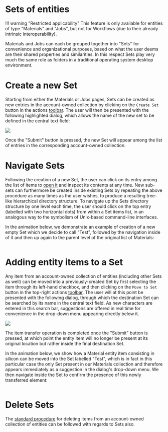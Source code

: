 # Sets of entities

!!! warning "Restricted applicability" 
    This feature is only available for entities of type "Materials" and "Jobs", but not for Workflows (due to their already intrinsic interoperability).
    
 Materials and Jobs can each be grouped together into "Sets" for convenience and organizational purposes, based on what the user deems are their shared properties and similarities. In this respect Sets play very much the same role as folders in a traditional operating system desktop environment. 
 
# Create a new Set

Starting from either the Materials or Jobs pages, Sets can be created as new entries in the account-owned collection by clicking on the `Create Set` button <i class="zmdi zmdi-folder-outline zmdi-hc-border"></i> in the actions [toolbar](../overview.md#actions-toolbar).  The user will then be presented with the following highlighted dialog, which allows the name of the new set to be defined in the central text field:

<img src="/images/create-set-name.png" > 

Once the "Submit" button is pressed, the new Set will appear among the list of entries in the corresponding account-owned collection. 

# Navigate Sets

Following the creation of a new Set, the user can click on its entry among the list of items to [open it](open-edit.md) and inspect its contents at any time. New sub-sets can furthermore be created inside existing Sets by repeating the above procedure as many times as the user wishes, to produce a resulting tree-like hierarchical directory structure. To navigate up the Sets directory structure by one level each time, the user should click on the top entry (labelled with two horizontal dots) from within a Set items list, in an analogous way to the symbolism of Unix-based command-line interfaces. 

In the animation below, we demonstrate an example of creation of a new empty Set which we decide to call "Test", followed by the navigation inside of it and then up again to the parent level of the original list of Materials:

<img data-gifffer="/images/sets-creation-navigation.gif" />

# Adding entity items to a Set

Any item from an account-owned collection of entities (including other Sets as well) can be moved into a previously-created Set by first selecting the item through its left-hand checkbox, and then clicking on the `Move to Set` button <i class="zmdi zmdi-square-right zmdi-hc-border"></i> in the top-right actions [toolbar](../overview.md#actions-toolbar). The user will at this point be presented with the following dialog, through which the destination Set can be searched by its name in the central text field. As new characters are entered in this search bar, suggestions are offered in real time for convenience in the drop-down menu appearing directly below it. 

<img src="/images/move-to-set.png" > 

The item transfer operation is completed once the "Submit" button is pressed, at which point the entity item will no longer be present at its original location but rather inside the final destination Set. 

In the animation below, we show how a Material entity item consisting in silicon can be moved into the Set labelled "Test", which is in fact in this particular case the only Set present in our Materials collection and therefore appears immediately as a suggestion in the dialog's drop-down menu. We then navigate inside the Set to confirm the presence of this newly transferred element:

<img data-gifffer="/images/Set-transfer-example.gif" />


# Delete Sets

The [standard procedure](delete.md) for deleting items from an account-owned collection of entities can be followed with regards to Sets also. 

